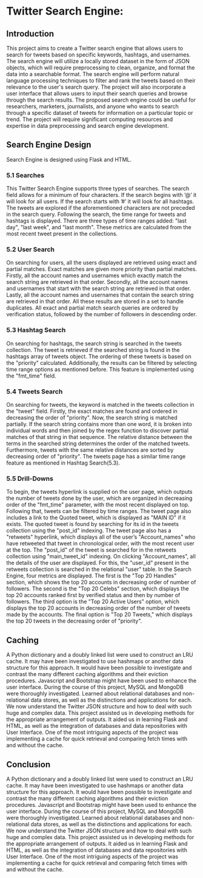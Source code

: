 # Twitter Search Engine:

## Introduction
This project aims to create a Twitter search engine that allows users to search for tweets based on specific keywords, hashtags, and usernames. The search engine will utilize a locally stored dataset in the form of JSON objects, which will require preprocessing to clean, organize, and format the data into a searchable format. The search engine will perform natural language processing techniques to filter and rank the tweets based on their relevance to the user's search query. The project will also incorporate a user interface that allows users to input their search queries and browse through the search results. The proposed search engine could be useful for researchers, marketers, journalists, and anyone who wants to search through a specific dataset of tweets for information on a particular topic or trend. The project will require significant computing resources and expertise in data preprocessing and search engine development.

## Search Engine Design
Search Engine is designed using Flask and HTML.
### 5.1 Searches
This Twitter Search Engine supports three types of searches. The search field allows for a minimum of four characters. If the search begins with ’@’ it will look for all users. If the search starts with ’#’ it will look for all hashtags. The tweets are explored if the aforementioned characters are not preceded in the search query. Following the search, the time range for tweets and hashtags is displayed. There are three types of time ranges added: "last day", "last week", and "last month". These metrics are calculated from the most recent tweet present in the collections.
### 5.2 User Search
On searching for users, all the users displayed are retrieved using exact and partial matches. Exact matches are given more priority than partial matches. Firstly, all the account names and usernames which exactly match the search string are retrieved in that order. Secondly, all the account names and usernames that start with the search string are retrieved in that order. Lastly, all the account names and usernames that contain the search string are retrieved in that order. All these results are stored in a set to handle duplicates. All exact and partial match search queries are ordered by verification status, followed by the number of followers in descending order.

### 5.3 Hashtag Search
On searching for hashtags, the search string is searched in the tweets collection. The tweet is retrieved if the searched string is found in the hashtags array of tweets object. The ordering of these tweets is based on the "priority" calculated. Additionally, the results can be filtered by selecting time range options as mentioned before. This feature is implemented using the "fmt_time" field.

### 5.4 Tweets Search
On searching for tweets, the keyword is matched in the tweets collection in the "tweet" field. Firstly, the exact matches are found and ordered in decreasing the order of "priority". Now, the search string is matched partially. If the search string contains more than one word, it is broken into individual words and then joined by the regex function to discover partial matches of that string in that sequence. The relative distance between the terms in the searched string determines the order of the matched tweets. Furthermore, tweets with the same relative distances are sorted by decreasing order of "priority". The tweets page has a similar time range feature as mentioned in Hashtag Search(5.3).

### 5.5 Drill-Downs
To begin, the tweets hyperlink is supplied on the user page, which outputs the number of tweets done by the user, which are organized in decreasing order of the "fmt_time" parameter, with the most recent displayed on top. Following that, tweets can be filtered by time ranges. The tweet page also includes a link to the Quoted tweet, which is displayed as "MAIN ID" if it exists. The quoted tweet is found by searching for its id in the tweets collection using the "post_id" indexing. The tweet page also has a "retweets" hyperlink, which displays all of the user’s "Account_names" who have retweeted that tweet in chronological order, with the most recent user at the top. The "post_id" of the tweet is searched for in the retweets collection using "main_tweet_id" indexing. On clicking "Account_names", all the details of the user are displayed. For this, the "user_id" present in the retweets collection is searched in the relational "user" table. In the Search Engine, four metrics are displayed. The first is the "Top 20 Handles" section, which shows the top 20 accounts in decreasing order of number of followers. The second is the "Top 20 Celebs" section, which displays the top 20
accounts ranked first by verified status and then by number of followers. The third option is the "Top 20 Active Users" option, which displays the top 20 accounts in decreasing order of the number of tweets made by the accounts. The final option is "Top 20 Tweets," which displays the top 20 tweets in the decreasing order of "priority".

## Caching
A Python dictionary and a doubly linked list were used to construct an LRU cache. It may have been investigated to use hashmaps or another data structure for this approach. It would have been possible to investigate and contrast the many different caching algorithms and their eviction procedures. Javascript and Bootstrap might have been used to enhance the user interface. During the course of this project, MySQL and MongoDB were thoroughly investigated. Learned about relational databases and non-relational data stores, as well as the distinctions and applications for each. We now understand the Twitter JSON structure and how to deal with such huge and complex data. This project assisted us in developing methods for the appropriate arrangement of outputs.  It aided us in learning Flask and HTML, as well as the integration of databases and data repositories with User Interface. One of the most intriguing aspects of the project was implementing a cache for quick retrieval and comparing fetch times with and without the cache.

## Conclusion
A Python dictionary and a doubly linked list were used to construct an LRU cache. It may have been investigated to use hashmaps or another data structure for this approach. It would have been possible to investigate and contrast the many different caching algorithms and their eviction procedures. Javascript and Bootstrap might have been used to enhance the user interface. During the course of this project, MySQL and MongoDB were thoroughly investigated. Learned about relational databases and non-relational data stores, as well as the distinctions and applications for each. We now understand the Twitter JSON structure and how to deal with such huge and complex data. This project assisted us in developing methods for the appropriate arrangement of outputs.  It aided us in learning Flask and HTML, as well as the integration of databases and data repositories with User Interface. One of the most intriguing aspects of the project was implementing a cache for quick retrieval and comparing fetch times with and without the cache.
